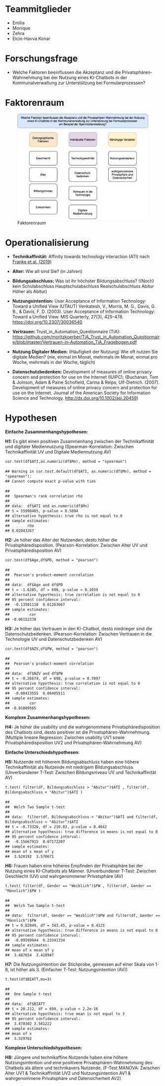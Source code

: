 

# Teammitglieder

-   Emilia
-   Monique
-   Zehra
-   Elcin-Havva Konar

# Forschungsfrage

- Welche Faktoren beeinflussen die Akzeptanz und die
Privatsphären-Wahrnehmung bei der Nutzung eines KI-Chatbots in der
Kommunalverwaltung zur Unterstützung bei Formularprozessen?

# Faktorenraum

<figure>
<img src="Readme_files/Faktorenraum.jpeg"
alt="Faktorenraum" />
<figcaption aria-hidden="true">Faktorenraum</figcaption>
</figure>


# Operationalisierung

- **Technikaffinität:** Affinity towards technology interaction (ATI) nach
[Franke et
al. (2019)](10.1080/10447318.2018.1456150 "Franke, T., Attig, C., & Wessel, D. (2019). A Personal Resource for Technology Interaction: Development and Validation of the Affinity for Technology Interaction (ATI) Scale. International Journal of Human–Computer Interaction, 35(6), 456-467, DOI: 10.1080/10447318.2018.1456150")

- **Alter:** Wie alt sind Sie? (in Jahren)

- **Bildungsabschluss:** Was ist ihr höchster Bildungsabschluss? ((Noch) kein
Schulabschluss Hauptschulabschluss Realschulabschluss Abitur Höher als
Abitur)

- **Nutzungsintention:** User Acceptance of Information Technology: Toward a
Unified View (UTAUT) Venkatesh, V., Morris, M. G., Davis, G. B., &
Davis, F. D. (2003). User Acceptance of Information Technology: Toward a
Unified View. MIS Quarterly, 27(3), 425–478.
<https://doi.org/10.2307/30036540>

- **Vertrauen:** Trust\_in\_Automation\_Questionnaire (TiA):
<https://github.com/moritzkoerber/TiA_Trust_in_Automation_Questionnaire/blob/master/Vertrauen-in-Automation_TiA_Fragebogen.pdf>

- **Nutzung Digitaler Medien:** (Häufigkeit der Nutzung) Wie oft nutzen Sie
digitale Medien? (nie, einmal im Monat, mehrmals im Monat, einmal pro
Woche, mehrmals in der Woche, täglich)

- **Datenschutzbedenken:** Development of measures of online privacy concern
and protection for use on the Internet (IUIPC); (Buchanan, Tom &
Joinson, Adam & Paine Schofield, Carina & Reips, Ulf-Dietrich. (2007).
Development of measures of online privacy concern and protection for use
on the Internet. Journal of the American Society for Information Science
and Technology. <http://dx.doi.org/10.1002/asi.20459>)

# **Hypothesen**

**Einfache Zusammenhangshypothesen:**

**H1:** Es gibt einen positiven Zusammenhang zwischen der Technikaffinität
und digitaler Mediennutzung (Spearman-Korrelation: Zwischen
Technikaffinität UV und Digitale Mediennutzung AV)

    cor.test(df$ATI,as.numeric(df$Mn), method = "spearman")

    ## Warning in cor.test.default(df$ATI, as.numeric(df$Mn), method = "spearman"):
    ## Cannot compute exact p-value with ties

    ## 
    ##  Spearman's rank correlation rho
    ## 
    ## data:  df$ATI and as.numeric(df$Mn)
    ## S = 55998485, p-value = 0.5894
    ## alternative hypothesis: true rho is not equal to 0
    ## sample estimates:
    ##        rho 
    ## 0.02043267

**H2:** Je höher das Alter der Nutzenden, desto höher die
Privatsphäredisposition. (Pearson-Korrelation: Zwischen Alter UV und
Privatsphäredisposition AV)

    cor.test(df$Age,df$PD, method = "pearson")

    ## 
    ##  Pearson's product-moment correlation
    ## 
    ## data:  df$Age and df$PD
    ## t = -1.6285, df = 698, p-value = 0.1039
    ## alternative hypothesis: true correlation is not equal to 0
    ## 95 percent confidence interval:
    ##  -0.13501110  0.01263667
    ## sample estimates:
    ##         cor 
    ## -0.06152378

**H3:** Je höher das Vertrauen in den KI-Chatbot, desto niedrieger sind die
Datenschutzbedenken. (Pearson-Korrelation: Zwischen Vertrauen in die
Technologie UV und Datenschutzbedenken AV)

    cor.test(df$NZV,df$PW, method = "pearson")

    ## 
    ##  Pearson's product-moment correlation
    ## 
    ## data:  df$NZV and df$PW
    ## t = -0.26674, df = 698, p-value = 0.7897
    ## alternative hypothesis: true correlation is not equal to 0
    ## 95 percent confidence interval:
    ##  -0.08413555  0.06405511
    ## sample estimates:
    ##         cor 
    ## -0.01009565

**Komplexe Zusammenhangshypothesen:**

**H4:** Je höher die usability und die wahrgenommene Privatsphäredisposition
des Chatbots sind, desto positiver ist die Privatsphären-Wahrnehmung.
(Multiple lineare Regression: Zwischen usability UV1 sowie
Privatsphäredisposition UV2 und Privatsphären-Wahrnehmung AV)

**Einfache Unterschiedshypothesen:**

**H5:** Nutzende mit höherem Bildungsabschluss haben eine höhere
Technikaffinität als Nutzende mit niedrigem Bildungsabschluss.
(Unverbundener T-Test: Zwischen Bildungsniveau UV und Technikaffinität
AV)

    t.test( filter(df, Bildungsabschluss > "Abitur")$ATI , filter(df, Bildungsabschluss < "Abitur")$ATI )

    ## 
    ##  Welch Two Sample t-test
    ## 
    ## data:  filter(df, Bildungsabschluss > "Abitur")$ATI and filter(df, Bildungsabschluss < "Abitur")$ATI
    ## t = -0.73326, df = 210.03, p-value = 0.4642
    ## alternative hypothesis: true difference in means is not equal to 0
    ## 95 percent confidence interval:
    ##  -0.15667915  0.07172207
    ## sample estimates:
    ## mean of x mean of y 
    ##  3.528192  3.570671

**H6:** Frauen haben eine höheres Empfinden der Privatsphäre bei der Nutzung
eines KI-Chatbots als Männer. (Unverbundener T-Test: Zwischen Geschlecht
(UV) und wahrgenommener Privatsphäre (AV)

    t.test( filter(df, Gender == "Weiblich")$PW , filter(df, Gender == "Männlich")$PW )

    ## 
    ##  Welch Two Sample t-test
    ## 
    ## data:  filter(df, Gender == "Weiblich")$PW and filter(df, Gender == "Männlich")$PW
    ## t = 0.82049, df = 343.45, p-value = 0.4125
    ## alternative hypothesis: true difference in means is not equal to 0
    ## 95 percent confidence interval:
    ##  -0.09599944  0.23341334
    ## sample estimates:
    ## mean of x mean of y 
    ##  3.487654  3.418947

**H7:** Die Nutzungsintention der Stichprobe, gemessen auf einer Skala von
1-6, ist höher als 3. (Einfacher T-Test: Nutzungsintention (AV))

    t.test(df$BIATT,mu=3)

    ## 
    ##  One Sample t-test
    ## 
    ## data:  df$BIATT
    ## t = 20.212, df = 699, p-value < 2.2e-16
    ## alternative hypothesis: true mean is not equal to 3
    ## 95 percent confidence interval:
    ##  3.478302 3.581222
    ## sample estimates:
    ## mean of x 
    ##  3.529762

**Komplexe Unterschiedshypothesen:**

**H8:** Jüngere und technikaffine Nutzende haben eine höhere
Nutzungsintention und eine positivere Privatsphären-Wahrnehmung des
Chatbots als ältere und technikavers Nutzende. (F-Test MANOVA: Zwischen
Alter UV1 & Technikaffinität UV2 und Nutzungsintention AV1 &
wahrgenommene Privatsphäre und Datensicherheit AV2)
